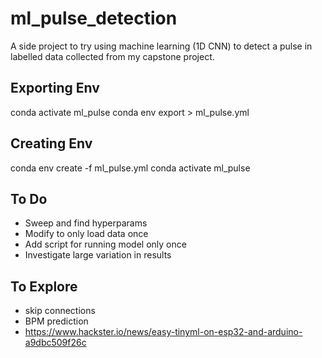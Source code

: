 # ml_pulse_detection
A side project to try using machine learning (1D CNN) to detect a pulse in labelled data collected from my capstone project.

## Exporting Env

conda activate ml_pulse
conda env export > ml_pulse.yml

## Creating Env

conda env create -f ml_pulse.yml
conda activate ml_pulse

## To Do

- Sweep and find hyperparams
- Modify to only load data once
- Add script for running model only once
- Investigate large variation in results

## To Explore

- skip connections
- BPM prediction
- https://www.hackster.io/news/easy-tinyml-on-esp32-and-arduino-a9dbc509f26c
